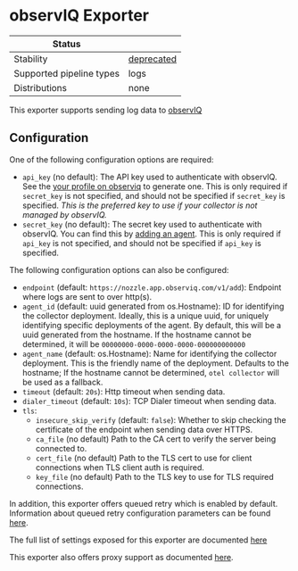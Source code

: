# observIQ Exporter

| Status                   |              |
|--------------------------|--------------|
| Stability                | [deprecated] |
| Supported pipeline types | logs         |
| Distributions            | none         |

This exporter supports sending log data to [observIQ](https://observiq.com/)

## Configuration

One of the following configuration options are required:

- `api_key` (no default): The API key used to authenticate with observIQ. See the [your profile on observiq](https://docs.observiq.com/docs/overview#settings-page) to generate one. This is only required if `secret_key` is not specified, and should not be specified if `secret_key` is specified. *This is the preferred key to use if your collector is not managed by observIQ.*
- `secret_key` (no default): The secret key used to authenticate with observIQ. You can find this by [adding an agent](https://app.observiq.com/universal/installation). This is only required if `api_key` is not specified, and should not be specified if `api_key` is specified.

The following configuration options can also be configured:

- `endpoint` (default: `https://nozzle.app.observiq.com/v1/add`): Endpoint where logs are sent to over http(s).
- `agent_id` (default: uuid generated from os.Hostname): ID for identifying the collector deployment. Ideally, this is a unique uuid, for uniquely identifying specific deployments of the agent. By default, this will be a uuid generated from the hostname. If the hostname cannot be determined, it will be `00000000-0000-0000-0000-000000000000`
- `agent_name` (default: os.Hostname): Name for identifying the collector deployment. This is the friendly name of the deployment. Defaults to the hostname; If the hostname cannot be determined, `otel collector` will be used as a fallback.
- `timeout` (default: `20s`): Http timeout when sending data.
- `dialer_timeout` (default: `10s`): TCP Dialer timeout when sending data.
- `tls`:
  - `insecure_skip_verify` (default: `false`): Whether to skip checking the certificate of the endpoint when sending data over HTTPS.
  - `ca_file` (no default) Path to the CA cert to verify the server being connected to.
  - `cert_file` (no default) Path to the TLS cert to use for client connections when TLS client auth is required.
  - `key_file` (no default) Path to the TLS key to use for TLS required connections.

In addition, this exporter offers queued retry which is enabled by default.
Information about queued retry configuration parameters can be found
[here](https://github.com/open-telemetry/opentelemetry-collector/blob/main/exporter/exporterhelper/README.md).

The full list of settings exposed for this exporter are documented [here](config.go)

This exporter also offers proxy support as documented
[here](https://github.com/open-telemetry/opentelemetry-collector/tree/main/exporter#proxy-support).

[deprecated]:https://github.com/open-telemetry/opentelemetry-collector#deprecated
